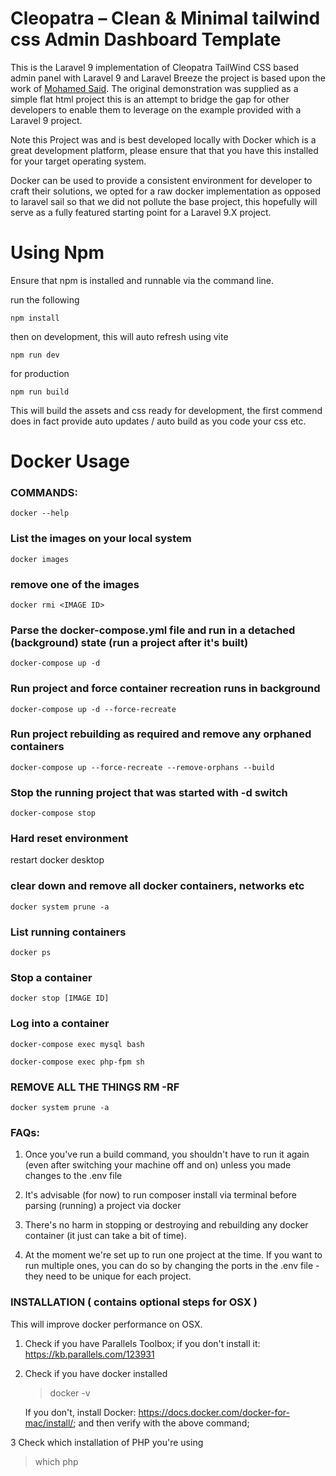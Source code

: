 # Cleopatra – Clean & Minimal tailwind css Admin Dashboard Template

This is the Laravel 9 implementation of Cleopatra TailWind CSS based admin panel with Laravel 9 and Laravel Breeze 
the project is based upon the work of [Mohamed Said](https://moesaid.com). The original demonstration was supplied 
as a simple flat html project this is an attempt to bridge the gap for other developers to enable them to leverage 
on the example provided with a Laravel 9 project.

Note this Project was and is best developed locally with Docker which is a great development platform, 
please ensure that that you have this installed for your target operating system. 

Docker can be used to provide a consistent environment for developer to craft their solutions, we opted for a raw docker
implementation as opposed to laravel sail so that we did not pollute the base project, this hopefully will serve as 
a fully featured starting point for a Laravel 9.X project.



# Using Npm
Ensure that npm is installed and runnable via the command line.

run the following

`npm install`

then on development, this will auto refresh using vite 

`npm run dev`

for production

`npm run build`

This will build the assets and css ready for development, the first commend does in fact provide auto updates
/ auto build as you code your css etc.

# Docker Usage
### COMMANDS:
`docker --help`

### List the images on your local system
`docker images`

### remove one of the images
`docker rmi <IMAGE ID>`

### Parse the docker-compose.yml file and run in a detached (background) state (run a project after it's built)
`docker-compose up -d`

### Run project and force container recreation runs in background
`docker-compose up -d --force-recreate`

### Run project rebuilding as required and remove any orphaned containers
`docker-compose up --force-recreate --remove-orphans --build`

### Stop the running project that was started with -d switch
`docker-compose stop`


### Hard reset environment
restart docker desktop

### clear down and remove all docker containers, networks etc
`docker system prune -a`

### List running containers
`docker ps`

### Stop a container
`docker stop [IMAGE ID]`

### Log into a container
`docker-compose exec mysql bash`

`docker-compose exec php-fpm sh`

### REMOVE ALL THE THINGS RM -RF
`docker system prune -a`

### FAQs:
1. Once you've run a build command, you shouldn't have to run it again (even after switching your machine off and on) unless you made changes to the .env file

2. It's advisable (for now) to run composer install via terminal before parsing (running) a project via docker

3. There's no harm in stopping or destroying and rebuilding any docker container (it just can take a bit of time).

4. At the moment we're set up to run one project at the time. If you want to run multiple ones, you can do so by changing the ports in the .env file - they need to be unique for each project.

### INSTALLATION ( contains optional steps for OSX )
This will improve docker performance on OSX.

1. Check if you have Parallels Toolbox; if you don't install it: https://kb.parallels.com/123931

2. Check if you have docker installed
   > docker -v

   If you don't, install Docker: https://docs.docker.com/docker-for-mac/install/; and then verify with the above command;

3 Check which installation of PHP you're using
> which php
